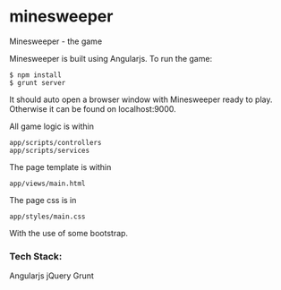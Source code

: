 minesweeper
===========

Minesweeper - the game

Minesweeper is built using Angularjs. To run the game:

    $ npm install
    $ grunt server

It should auto open a browser window with Minesweeper ready to play. Otherwise it can be found on localhost:9000.

All game logic is within 

    app/scripts/controllers
    app/scripts/services

The page template is within 

    app/views/main.html
    
The page css is in
  
    app/styles/main.css
    
With the use of some bootstrap.


### Tech Stack: 

Angularjs
jQuery
Grunt
